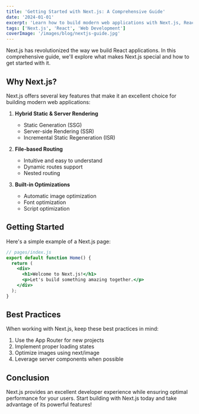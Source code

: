 ```yaml
---
title: 'Getting Started with Next.js: A Comprehensive Guide'
date: '2024-01-01'
excerpt: 'Learn how to build modern web applications with Next.js, React's popular framework for production.'
tags: ['Next.js', 'React', 'Web Development']
coverImage: '/images/blog/nextjs-guide.jpg'
---
```


Next.js has revolutionized the way we build React applications. In this comprehensive guide, we'll explore what makes Next.js special and how to get started with it.

## Why Next.js?

Next.js offers several key features that make it an excellent choice for building modern web applications:

1. **Hybrid Static & Server Rendering**
   - Static Generation (SSG)
   - Server-side Rendering (SSR)
   - Incremental Static Regeneration (ISR)

2. **File-based Routing**
   - Intuitive and easy to understand
   - Dynamic routes support
   - Nested routing

3. **Built-in Optimizations**
   - Automatic image optimization
   - Font optimization
   - Script optimization

## Getting Started

Here's a simple example of a Next.js page:

```jsx
// pages/index.js
export default function Home() {
  return (
    <div>
      <h1>Welcome to Next.js!</h1>
      <p>Let's build something amazing together.</p>
    </div>
  );
}
```

## Best Practices

When working with Next.js, keep these best practices in mind:

1. Use the App Router for new projects
2. Implement proper loading states
3. Optimize images using next/image
4. Leverage server components when possible

## Conclusion

Next.js provides an excellent developer experience while ensuring optimal performance for your users. Start building with Next.js today and take advantage of its powerful features!
